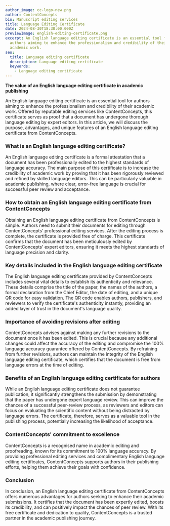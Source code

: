```yaml
---
author_image: cc-logo-new.png
author: ContentConcepts
bio: Manuscript editing services
title: Language Editing Certificate
date: 2024-08-30T18:30:00.000Z
previewImage: english-editing-certificate.png
excerpt: An English language editing certificate is an essential tool for
  authors aiming to enhance the professionalism and credibility of their
  academic work.
seo:
  title: Language editing certificate
  description: Language editing certificate
  keywords:
    - Language editing certificate
---
```

**The value of an English language editing certificate in academic publishing**

An English language editing certificate is an essential tool for authors aiming to enhance the professionalism and credibility of their academic work. Offered by reputable editing services like ContentConcepts, this certificate serves as proof that a document has undergone thorough language editing by expert editors. In this article, we will discuss the purpose, advantages, and unique features of an English language editing certificate from ContentConcepts.

### What is an English language editing certificate?

An English language editing certificate is a formal attestation that a document has been professionally edited to the highest standards of language accuracy. The main purpose of this certificate is to increase the credibility of academic work by proving that it has been rigorously reviewed and refined by skilled language editors. This can be particularly valuable in academic publishing, where clear, error-free language is crucial for successful peer review and acceptance.

### How to obtain an English language editing certificate from ContentConcepts

Obtaining an English language editing certificate from ContentConcepts is simple. Authors need to submit their documents for editing through ContentConcepts' professional editing services. After the editing process is complete, the certificate is provided free of charge. This certificate confirms that the document has been meticulously edited by ContentConcepts' expert editors, ensuring it meets the highest standards of language precision and clarity.

### Key details included in the English language editing certificate

The English language editing certificate provided by ContentConcepts includes several vital details to establish its authenticity and relevance. These details comprise the title of the paper, the names of the authors, a formal declaration from the Chief Editor, the date of editing, and a unique QR code for easy validation. The QR code enables authors, publishers, and reviewers to verify the certificate's authenticity instantly, providing an added layer of trust in the document's language quality.

### Importance of avoiding revisions after editing

ContentConcepts advises against making any further revisions to the document once it has been edited. This is crucial because any additional changes could affect the accuracy of the editing and compromise the 100% language accuracy guarantee offered by ContentConcepts. By refraining from further revisions, authors can maintain the integrity of the English language editing certificate, which certifies that the document is free from language errors at the time of editing.

### Benefits of an English language editing certificate for authors

While an English language editing certificate does not guarantee publication, it significantly strengthens the submission by demonstrating that the paper has undergone expert language review. This can improve the chances of a successful peer-review process, as reviewers and editors can focus on evaluating the scientific content without being distracted by language errors. The certificate, therefore, serves as a valuable tool in the publishing process, potentially increasing the likelihood of acceptance.

### ContentConcepts' commitment to excellence

ContentConcepts is a recognised name in academic editing and proofreading, known for its commitment to 100% language accuracy. By providing professional editing services and complimentary English language editing certificates, ContentConcepts supports authors in their publishing efforts, helping them achieve their goals with confidence.

### Conclusion

In conclusion, an English language editing certificate from ContentConcepts offers numerous advantages for authors seeking to enhance their academic submissions. It certifies that the document has been expertly edited, boosts its credibility, and can positively impact the chances of peer review. With its free certificate and dedication to quality, ContentConcepts is a trusted partner in the academic publishing journey.